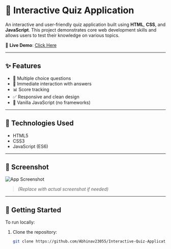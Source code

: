 # 🎯 Interactive Quiz Application

An interactive and user-friendly quiz application built using **HTML**, **CSS**, and **JavaScript**. This project demonstrates core web development skills and allows users to test their knowledge on various topics.

🔗 **Live Demo**: [Click Here](https://abhinav23055.github.io/Interactive-Quiz-Application/)

---

## ✨ Features

- 🔁 Multiple choice questions
- 🧠 Immediate interaction with answers
- 📊 Score tracking
- ✅ Responsive and clean design
- 🚀 Vanilla JavaScript (no frameworks)

---

## 🧩 Technologies Used

- HTML5
- CSS3
- JavaScript (ES6)

---

## 📸 Screenshot

![App Screenshot](https://user-images.githubusercontent.com/your-github-username/your-screenshot.png)  
> _(Replace with actual screenshot if needed)_

---

## 🚀 Getting Started

To run locally:

1. Clone the repository:
   ```bash
   git clone https://github.com/Abhinav23055/Interactive-Quiz-Application.git
